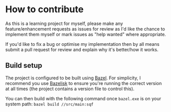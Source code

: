 # How to contribute

As this is a learning project for myself, please make any feature/enhancement requests as issues for review as I'd like the chance to implement them myself or mark issues as "help wanted" where appropriate.

If you'd like to fix a bug or optimise my implementation then by all means submit a pull request for review and explain why it's better/how it works.

## Build setup

The project is configured to be built using [Bazel](https://www.bazel.build). For simplicity, I recommend you use [Bazelisk](https://github.com/bazelbuild/bazelisk) to ensure you're running the correct version at all times (the project contains a version file to control this).

You can then build with the following command once `bazel.exe` is on your system path: `bazel build //src/main:sqf`